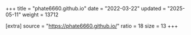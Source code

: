 +++
title = "phate6660.github.io"
date = "2022-03-22"
updated = "2025-05-11"
weight = 13712

[extra]
source = "https://phate6660.github.io/"
ratio = 18
size = 13
+++
